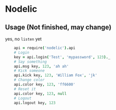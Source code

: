Nodelic
=============
Usage (Not finished, may change)
-------------
yes, no <code>listen</code> yet

```coffeescript
    api = require('nodelic').api
    # Login
    key = api.login('Test', 'mypassword', 123)._
    # Say something
    api.msg key, 123, 'ah ah'
    # Kick someone
    api.kick key, 123, 'William Fox', 'jk'
    # Change color
    api.color key, 123, 'ff6600'
    # Reset it
    api.color key, 123, null
    # Logout
    api.logout key, 123
```
    
